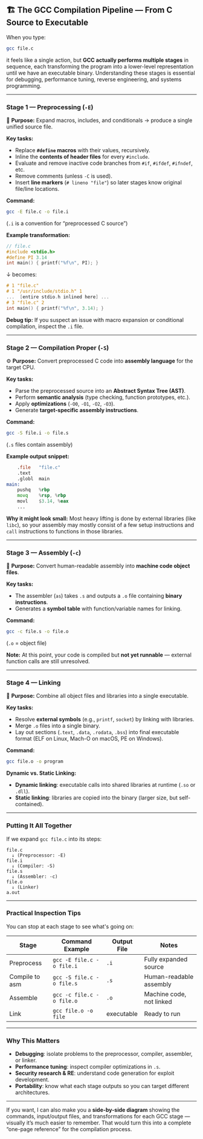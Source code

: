 
## 🏗 The GCC Compilation Pipeline — From C Source to Executable

When you type:

```bash
gcc file.c
```

it feels like a single action, but **GCC actually performs multiple stages** in sequence, each transforming the program into a lower-level representation until we have an executable binary. Understanding these stages is essential for debugging, performance tuning, reverse engineering, and systems programming.

---

### **Stage 1 — Preprocessing (`-E`)**

📜 **Purpose:** Expand macros, includes, and conditionals → produce a single unified source file.

**Key tasks:**

* Replace **`#define` macros** with their values, recursively.
* Inline the **contents of header files** for every `#include`.
* Evaluate and remove inactive code branches from `#if`, `#ifdef`, `#ifndef`, etc.
* Remove comments (unless `-C` is used).
* Insert **line markers** (`# lineno "file"`) so later stages know original file/line locations.

**Command:**

```bash
gcc -E file.c -o file.i
```

(`.i` is a convention for “preprocessed C source”)

**Example transformation:**

```c
// file.c
#include <stdio.h>
#define PI 3.14
int main() { printf("%f\n", PI); }
```

↓ becomes:

```c
# 1 "file.c"
# 1 "/usr/include/stdio.h" 1
...  [entire stdio.h inlined here] ...
# 3 "file.c" 2
int main() { printf("%f\n", 3.14); }
```

**Debug tip:**
If you suspect an issue with macro expansion or conditional compilation, inspect the `.i` file.

---

### **Stage 2 — Compilation Proper (`-S`)**

⚙ **Purpose:** Convert preprocessed C code into **assembly language** for the target CPU.

**Key tasks:**

* Parse the preprocessed source into an **Abstract Syntax Tree (AST)**.
* Perform **semantic analysis** (type checking, function prototypes, etc.).
* Apply **optimizations** (`-O0`, `-O1`, `-O2`, `-O3`).
* Generate **target-specific assembly instructions**.

**Command:**

```bash
gcc -S file.i -o file.s
```

(`.s` files contain assembly)

**Example output snippet:**

```asm
    .file   "file.c"
    .text
    .globl  main
main:
    pushq   %rbp
    movq    %rsp, %rbp
    movl    $3.14, %eax
    ...
```

**Why it might look small:**
Most heavy lifting is done by external libraries (like `libc`), so your assembly may mostly consist of a few setup instructions and `call` instructions to functions in those libraries.

---

### **Stage 3 — Assembly (`-c`)**

🔩 **Purpose:** Convert human-readable assembly into **machine code object files**.

**Key tasks:**

* The assembler (`as`) takes `.s` and outputs a `.o` file containing **binary instructions**.
* Generates a **symbol table** with function/variable names for linking.

**Command:**

```bash
gcc -c file.s -o file.o
```

(`.o` = object file)

**Note:**
At this point, your code is compiled but **not yet runnable** — external function calls are still unresolved.

---

### **Stage 4 — Linking**

🔗 **Purpose:** Combine all object files and libraries into a single executable.

**Key tasks:**

* Resolve **external symbols** (e.g., `printf`, `socket`) by linking with libraries.
* Merge `.o` files into a single binary.
* Lay out sections (`.text`, `.data`, `.rodata`, `.bss`) into final executable format (ELF on Linux, Mach-O on macOS, PE on Windows).

**Command:**

```bash
gcc file.o -o program
```

**Dynamic vs. Static Linking:**

* **Dynamic linking**: executable calls into shared libraries at runtime (`.so` or `.dll`).
* **Static linking**: libraries are copied into the binary (larger size, but self-contained).

---

### **Putting It All Together**

If we expand `gcc file.c` into its steps:

```
file.c
  ↓ (Preprocessor: -E)
file.i
  ↓ (Compiler: -S)
file.s
  ↓ (Assembler: -c)
file.o
  ↓ (Linker)
a.out
```

---

### **Practical Inspection Tips**

You can stop at each stage to see what's going on:

| Stage          | Command Example           | Output File | Notes                    |
| -------------- | ------------------------- | ----------- | ------------------------ |
| Preprocess     | `gcc -E file.c -o file.i` | `.i`        | Fully expanded source    |
| Compile to asm | `gcc -S file.c -o file.s` | `.s`        | Human-readable assembly  |
| Assemble       | `gcc -c file.c -o file.o` | `.o`        | Machine code, not linked |
| Link           | `gcc file.o -o file`      | executable  | Ready to run             |

---

### **Why This Matters**

* **Debugging**: isolate problems to the preprocessor, compiler, assembler, or linker.
* **Performance tuning**: inspect compiler optimizations in `.s`.
* **Security research & RE**: understand code generation for exploit development.
* **Portability**: know what each stage outputs so you can target different architectures.

---

If you want, I can also make you a **side-by-side diagram** showing the commands, input/output files, and transformations for each GCC stage — visually it’s much easier to remember. That would turn this into a complete “one-page reference” for the compilation process.
